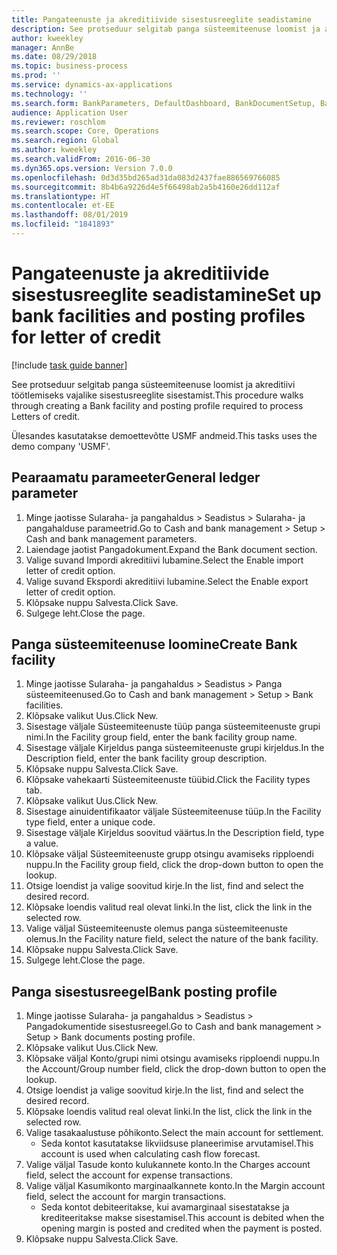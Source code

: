```yaml
---
title: Pangateenuste ja akreditiivide sisestusreeglite seadistamine
description: See protseduur selgitab panga süsteemiteenuse loomist ja akreditiivi töötlemiseks vajalike sisestusreeglite sisestamist.
author: kweekley
manager: AnnBe
ms.date: 08/29/2018
ms.topic: business-process
ms.prod: ''
ms.service: dynamics-ax-applications
ms.technology: ''
ms.search.form: BankParameters, DefaultDashboard, BankDocumentSetup, BankDocumentPosting
audience: Application User
ms.reviewer: roschlom
ms.search.scope: Core, Operations
ms.search.region: Global
ms.author: kweekley
ms.search.validFrom: 2016-06-30
ms.dyn365.ops.version: Version 7.0.0
ms.openlocfilehash: 0d3d35bd265ad31da083d2437fae886569766085
ms.sourcegitcommit: 8b4b6a9226d4e5f66498ab2a5b4160e26dd112af
ms.translationtype: HT
ms.contentlocale: et-EE
ms.lasthandoff: 08/01/2019
ms.locfileid: "1841893"
---
```

# <a name="set-up-bank-facilities-and-posting-profiles-for-letter-of-credit"></a><span data-ttu-id="f1139-103">Pangateenuste ja akreditiivide sisestusreeglite seadistamine</span><span class="sxs-lookup"><span data-stu-id="f1139-103">Set up bank facilities and posting profiles for letter of credit</span></span>

[!include [task guide banner](../../includes/task-guide-banner.md)]

<span data-ttu-id="f1139-104">See protseduur selgitab panga süsteemiteenuse loomist ja akreditiivi töötlemiseks vajalike sisestusreeglite sisestamist.</span><span class="sxs-lookup"><span data-stu-id="f1139-104">This procedure walks through creating a Bank facility and posting profile required to process Letters of credit.</span></span> 

<span data-ttu-id="f1139-105">Ülesandes kasutatakse demoettevõtte USMF andmeid.</span><span class="sxs-lookup"><span data-stu-id="f1139-105">This tasks uses the demo company 'USMF'.</span></span>






## <a name="general-ledger-parameter"></a><span data-ttu-id="f1139-106">Pearaamatu parameeter</span><span class="sxs-lookup"><span data-stu-id="f1139-106">General ledger parameter</span></span>
1. <span data-ttu-id="f1139-107">Minge jaotisse Sularaha- ja pangahaldus > Seadistus > Sularaha- ja pangahalduse parameetrid.</span><span class="sxs-lookup"><span data-stu-id="f1139-107">Go to Cash and bank management > Setup > Cash and bank management parameters.</span></span>
2. <span data-ttu-id="f1139-108">Laiendage jaotist Pangadokument.</span><span class="sxs-lookup"><span data-stu-id="f1139-108">Expand the Bank document section.</span></span>
3. <span data-ttu-id="f1139-109">Valige suvand Impordi akreditiivi lubamine.</span><span class="sxs-lookup"><span data-stu-id="f1139-109">Select the Enable import letter of credit option.</span></span>
4. <span data-ttu-id="f1139-110">Valige suvand Ekspordi akreditiivi lubamine.</span><span class="sxs-lookup"><span data-stu-id="f1139-110">Select the Enable export letter of credit option.</span></span>
5. <span data-ttu-id="f1139-111">Klõpsake nuppu Salvesta.</span><span class="sxs-lookup"><span data-stu-id="f1139-111">Click Save.</span></span>
6. <span data-ttu-id="f1139-112">Sulgege leht.</span><span class="sxs-lookup"><span data-stu-id="f1139-112">Close the page.</span></span>

## <a name="create-bank-facility"></a><span data-ttu-id="f1139-113">Panga süsteemiteenuse loomine</span><span class="sxs-lookup"><span data-stu-id="f1139-113">Create Bank facility</span></span>
1. <span data-ttu-id="f1139-114">Minge jaotisse Sularaha- ja pangahaldus > Seadistus > Panga süsteemiteenused.</span><span class="sxs-lookup"><span data-stu-id="f1139-114">Go to Cash and bank management > Setup > Bank facilities.</span></span>
2. <span data-ttu-id="f1139-115">Klõpsake valikut Uus.</span><span class="sxs-lookup"><span data-stu-id="f1139-115">Click New.</span></span>
3. <span data-ttu-id="f1139-116">Sisestage väljale Süsteemiteenuste tüüp panga süsteemiteenuste grupi nimi.</span><span class="sxs-lookup"><span data-stu-id="f1139-116">In the Facility group field, enter the bank facility group name.</span></span>
4. <span data-ttu-id="f1139-117">Sisestage väljale Kirjeldus panga süsteemiteenuste grupi kirjeldus.</span><span class="sxs-lookup"><span data-stu-id="f1139-117">In the Description field, enter the bank facility group description.</span></span>
5. <span data-ttu-id="f1139-118">Klõpsake nuppu Salvesta.</span><span class="sxs-lookup"><span data-stu-id="f1139-118">Click Save.</span></span>
6. <span data-ttu-id="f1139-119">Klõpsake vahekaarti Süsteemiteenuste tüübid.</span><span class="sxs-lookup"><span data-stu-id="f1139-119">Click the Facility types tab.</span></span>
7. <span data-ttu-id="f1139-120">Klõpsake valikut Uus.</span><span class="sxs-lookup"><span data-stu-id="f1139-120">Click New.</span></span>
8. <span data-ttu-id="f1139-121">Sisestage ainuidentifikaator väljale Süsteemiteenuse tüüp.</span><span class="sxs-lookup"><span data-stu-id="f1139-121">In the Facility type field, enter a unique code.</span></span>
9. <span data-ttu-id="f1139-122">Sisestage väljale Kirjeldus soovitud väärtus.</span><span class="sxs-lookup"><span data-stu-id="f1139-122">In the Description field, type a value.</span></span>
10. <span data-ttu-id="f1139-123">Klõpsake väljal Süsteemiteenuste grupp otsingu avamiseks ripploendi nuppu.</span><span class="sxs-lookup"><span data-stu-id="f1139-123">In the Facility group field, click the drop-down button to open the lookup.</span></span>
11. <span data-ttu-id="f1139-124">Otsige loendist ja valige soovitud kirje.</span><span class="sxs-lookup"><span data-stu-id="f1139-124">In the list, find and select the desired record.</span></span>
12. <span data-ttu-id="f1139-125">Klõpsake loendis valitud real olevat linki.</span><span class="sxs-lookup"><span data-stu-id="f1139-125">In the list, click the link in the selected row.</span></span>
13. <span data-ttu-id="f1139-126">Valige väljal Süsteemiteenuste olemus panga süsteemiteenuste olemus.</span><span class="sxs-lookup"><span data-stu-id="f1139-126">In the Facility nature field, select the nature of the bank facility.</span></span>
14. <span data-ttu-id="f1139-127">Klõpsake nuppu Salvesta.</span><span class="sxs-lookup"><span data-stu-id="f1139-127">Click Save.</span></span>
15. <span data-ttu-id="f1139-128">Sulgege leht.</span><span class="sxs-lookup"><span data-stu-id="f1139-128">Close the page.</span></span>

## <a name="bank-posting-profile"></a><span data-ttu-id="f1139-129">Panga sisestusreegel</span><span class="sxs-lookup"><span data-stu-id="f1139-129">Bank posting profile</span></span>
1. <span data-ttu-id="f1139-130">Minge jaotisse Sularaha- ja pangahaldus > Seadistus > Pangadokumentide sisestusreegel.</span><span class="sxs-lookup"><span data-stu-id="f1139-130">Go to Cash and bank management > Setup > Bank documents posting profile.</span></span>
2. <span data-ttu-id="f1139-131">Klõpsake valikut Uus.</span><span class="sxs-lookup"><span data-stu-id="f1139-131">Click New.</span></span>
3. <span data-ttu-id="f1139-132">Klõpsake väljal Konto/grupi nimi otsingu avamiseks ripploendi nuppu.</span><span class="sxs-lookup"><span data-stu-id="f1139-132">In the Account/Group number field, click the drop-down button to open the lookup.</span></span>
4. <span data-ttu-id="f1139-133">Otsige loendist ja valige soovitud kirje.</span><span class="sxs-lookup"><span data-stu-id="f1139-133">In the list, find and select the desired record.</span></span>
5. <span data-ttu-id="f1139-134">Klõpsake loendis valitud real olevat linki.</span><span class="sxs-lookup"><span data-stu-id="f1139-134">In the list, click the link in the selected row.</span></span>
6. <span data-ttu-id="f1139-135">Valige tasakaalustuse põhikonto.</span><span class="sxs-lookup"><span data-stu-id="f1139-135">Select the main account for settlement.</span></span>
    * <span data-ttu-id="f1139-136">Seda kontot kasutatakse likviidsuse planeerimise arvutamisel.</span><span class="sxs-lookup"><span data-stu-id="f1139-136">This account is used when calculating cash flow forecast.</span></span>  
7. <span data-ttu-id="f1139-137">Valige väljal Tasude konto kulukannete konto.</span><span class="sxs-lookup"><span data-stu-id="f1139-137">In the Charges account field, select the account for expense transactions.</span></span>
8. <span data-ttu-id="f1139-138">Valige väljal Kasumikonto marginaalkannete konto.</span><span class="sxs-lookup"><span data-stu-id="f1139-138">In the Margin account field, select the account for margin transactions.</span></span>
    * <span data-ttu-id="f1139-139">Seda kontot debiteeritakse, kui avamarginaal sisestatakse ja krediteeritakse makse sisestamisel.</span><span class="sxs-lookup"><span data-stu-id="f1139-139">This account is debited when the opening margin is posted and credited when the payment is posted.</span></span>  
9. <span data-ttu-id="f1139-140">Klõpsake nuppu Salvesta.</span><span class="sxs-lookup"><span data-stu-id="f1139-140">Click Save.</span></span>

